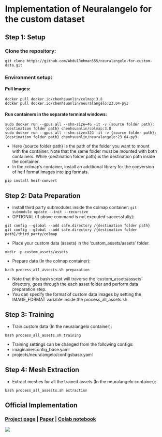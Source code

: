 # Implementation of Neuralangelo for the custom dataset

## Step 1: Setup
### Clone the repository: 
```git clone https://github.com/AbdulRehman555/neuralangelo-for-custom-data.git ```

### Environment setup:
#### Pull Images:
```
docker pull docker.io/chenhsuanlin/colmap:3.8
docker pull docker.io/chenhsuanlin/neuralangelo:23.04-py3
```
#### Run containers in the separate terminal windows:
```
sudo docker run --gpus all --shm-size=4G -it -v {source folder path}:{destination folder path} chenhsuanlin/colmap:3.8
sudo docker run --gpus all --shm-size=32G -it -v {source folder path}:{destination folder path} chenhsuanlin/neuralangelo:23.04-py3
```

* Here {source folder path} is the path of the folder you want to mount with the container. Note that the same folder must be mounted with both containers. While {destination folder path} is the destination path inside the container.
* In the colmap’s container, install an additional library for the conversion of heif format images into jpg formats.
```
pip install heif-convert
``` 
## Step 2: Data Preparation
* Install third party submodules inside the colmap container:
```git submodule update --init --recursive```
* OPTIONAL (If above command is not executed successfully):
```
git config --global --add safe.directory /{destination folder path}
git config --global --add safe.directory /{destination folder path}/third_party/colmap
```

* Place your custom data (assets) in the ‘custom_assets/assets’ folder.
```
mkdir -p custom_assets/assets
```
* Prepare data (In the colmap container):
```
bash process_all_assests.sh preparation
```
* Note that this bash script will traverse the ‘custom_assets/assets’ directory, goes through the each asset folder and perform data preparation step.
* You can specify the format of custom data images by setting the IMAGE_FORMAT variable inside the process_all_assets.sh.
## Step 3: Training
* Train custom data (In the neuralangelo container):
```
bash process_all_assets.sh training
```
* Training settings can be changed from the following configs:
* imaginaire/config_base.yaml
* projects/neuralangelo/configsbase.yaml
## Step 4: Mesh Extraction
* Extract meshes for all the trained assets (In the neuralangelo container):
```
bash process_all_assests.sh extraction
```


## Official Implementation

### [Project page](https://research.nvidia.com/labs/dir/neuralangelo/) | [Paper](https://arxiv.org/abs/2306.03092/) | [Colab notebook](https://colab.research.google.com/drive/13u8DX9BNzQwiyPPCB7_4DbSxiQ5-_nGF)

<img src="assets/teaser.gif">
